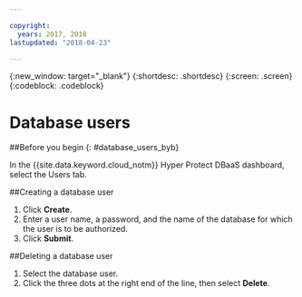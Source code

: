 ```yaml
---

copyright:
  years: 2017, 2018
lastupdated: "2018-04-23"

---
```


{:new_window: target="_blank"}
{:shortdesc: .shortdesc}
{:screen: .screen}
{:codeblock: .codeblock}


# Database users

##Before you begin
{: #database_users_byb}

In the {{site.data.keyword.cloud_notm}} Hyper Protect DBaaS dashboard, select the Users tab.

##Creating a database user

1. Click **Create**.
2. Enter a user name, a password, and the name of the database for which the
user is to be authorized.
3. Click **Submit**.

##Deleting a database user

1. Select the database user.
2. Click the three dots at the right end of the line, then select **Delete**.
